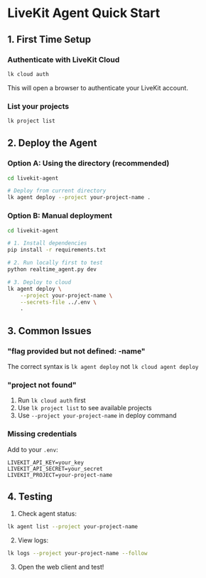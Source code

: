 # LiveKit Agent Quick Start

## 1. First Time Setup

### Authenticate with LiveKit Cloud
```bash
lk cloud auth
```
This will open a browser to authenticate your LiveKit account.

### List your projects
```bash
lk project list
```

## 2. Deploy the Agent

### Option A: Using the directory (recommended)
```bash
cd livekit-agent

# Deploy from current directory
lk agent deploy --project your-project-name .
```

### Option B: Manual deployment
```bash
cd livekit-agent

# 1. Install dependencies
pip install -r requirements.txt

# 2. Run locally first to test
python realtime_agent.py dev

# 3. Deploy to cloud
lk agent deploy \
    --project your-project-name \
    --secrets-file ../.env \
    .
```

## 3. Common Issues

### "flag provided but not defined: -name"
The correct syntax is `lk agent deploy` not `lk cloud agent deploy`

### "project not found"
1. Run `lk cloud auth` first
2. Use `lk project list` to see available projects
3. Use `--project your-project-name` in deploy command

### Missing credentials
Add to your `.env`:
```
LIVEKIT_API_KEY=your_key
LIVEKIT_API_SECRET=your_secret
LIVEKIT_PROJECT=your-project-name
```

## 4. Testing

1. Check agent status:
```bash
lk agent list --project your-project-name
```

2. View logs:
```bash
lk logs --project your-project-name --follow
```

3. Open the web client and test!